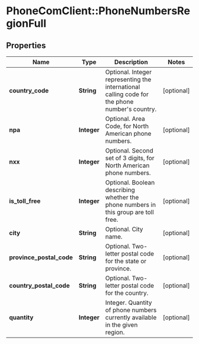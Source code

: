 # PhoneComClient::PhoneNumbersRegionFull

## Properties
Name | Type | Description | Notes
------------ | ------------- | ------------- | -------------
**country_code** | **String** | Optional. Integer representing the international calling code for the phone number&#39;s country. | [optional]
**npa** | **Integer** | Optional. Area Code, for North American phone numbers. | [optional]
**nxx** | **Integer** | Optional. Second set of 3 digits, for North American phone numbers. | [optional]
**is_toll_free** | **Integer** | Optional. Boolean describing whether the phone numbers in this group are toll free. | [optional]
**city** | **String** | Optional. City name. | [optional]
**province_postal_code** | **String** | Optional. Two-letter postal code for the state or province. | [optional]
**country_postal_code** | **String** | Optional. Two-letter postal code for the country. | [optional]
**quantity** | **Integer** | Integer. Quantity of phone numbers currently available in the given region. | [optional]


